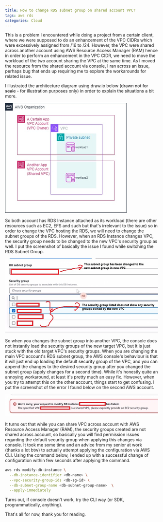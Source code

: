 ```yaml
---
title: How to change RDS subnet group on shared account VPC?
tags: aws rds
categories: Cloud
---
```

This is a problem I encountered while doing a project from a certain client, where we were supposed to do an enhancement of the VPC CIDRs which were excessively assigned from /16 to /24. However, the VPC were shared across another account using AWS Resource Access Manager (RAM) hence in order to perform an enhancement in the VPC CIDR, we need to move the workload of the two account sharing the VPC at the same time. As I moved the resource from the shared account via console, I ran across an issue, perhaps bug that ends up requiring me to explore the workarounds for related issue.

I illustrated the architecture diagram using draw.io below (~~drawn not for scale~~ - for illustration purposes only) in order to explain the situations a bit more.

![Illustration of the cloud architecture](/assets/img/posts/2025-01-05-image1.jpg)

So both account has RDS Instance attached as its workload (there are other resources such as EC2, EFS and such but that's irrelevant to the issue) so in order to change the VPC hosting the RDS, we will need to change the subnet groups of the RDS. However, when an RDS Instance changes VPC, the security group needs to be changed to the new VPC's security group as well. I put the screenshot of basically the issue I found while switching the RDS Subnet Group.

![Screenshot + Explaination of the issue](/assets/img/posts/2025-01-05-image2.jpg)

So when you changes the subnet group into another VPC, the console does not instantly load the security groups of the new target VPC, but it is just stuck with the old target VPC's security groups. When you are changing the main VPC account's RDS subnet group, the AWS console's behaviour is that it will just end up loading the default security group of the VPC, and you can append the changes to the desired security group after you changed the subnet group (apply changes for a second time). While it's honestly quite an annoying workaround, at least it's pretty much an easy fix. However, when you try to attempt this on the other account, things start to get confusing. I put the screenshot of the error I found below on the second AWS account.

![The main issue](/assets/img/posts/2025-01-05-image3.jpg)

It turns out that while you can share VPC across account with AWS Resource Access Manager (RAM), the security groups created are not shared across account, so basically you will find permission issues regarding the default security group when applying this changes via console. It took me some time and an advice from my senior at work (thanks a lot btw) to actually attempt applying the configuration via AWS CLI. Using the command below, I ended up with a successful change of configuration within few seconds after applying the command.

```bash
aws rds modify-db-instance \
  --db-instance-identifier <db-name> \
  --vpc-security-group-ids <db-sg-id> \
  --db-subnet-group-name <db-subnet-group-name>  \
  --apply-immediately 
```

Turns out, if console doesn't work, try the CLI way (or SDK, programmatically, anything).

That's all for now, thank you for reading.